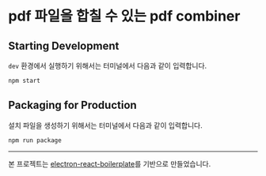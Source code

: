 # pdf 파일을 합칠 수 있는 pdf combiner

## Starting Development

`dev` 환경에서 실행하기 위해서는 터미널에서 다음과 같이 입력합니다.

```bash
npm start
```

## Packaging for Production

설치 파일을 생성하기 위해서는 터미널에서 다음과 같이 입력합니다.

```bash
npm run package
```

---

본 프로젝트는 [electron-react-boilerplate](https://electron-react-boilerplate.js.org/)를 기반으로 만들었습니다.
